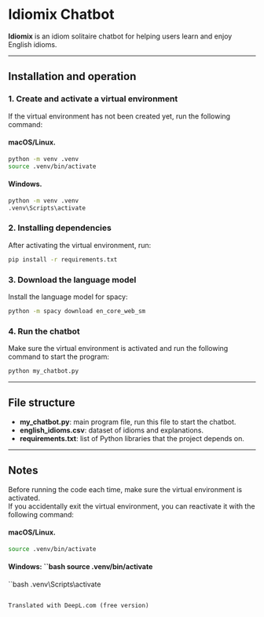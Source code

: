 
# Idiomix Chatbot

**Idiomix** is an idiom solitaire chatbot for helping users learn and enjoy English idioms.

---

## Installation and operation

### 1. Create and activate a virtual environment

If the virtual environment has not been created yet, run the following command:

#### macOS/Linux.
```bash
python -m venv .venv
source .venv/bin/activate
```

#### Windows.
```bash
python -m venv .venv
.venv\Scripts\activate
```

### 2. Installing dependencies

After activating the virtual environment, run:

```bash
pip install -r requirements.txt
```

### 3. Download the language model

Install the language model for spacy:

```bash
python -m spacy download en_core_web_sm
```

### 4. Run the chatbot

Make sure the virtual environment is activated and run the following command to start the program:

```bash
python my_chatbot.py
```

---

## File structure

- **my_chatbot.py**: main program file, run this file to start the chatbot.
- **english_idioms.csv**: dataset of idioms and explanations.
- **requirements.txt**: list of Python libraries that the project depends on.

---

## Notes

Before running the code each time, make sure the virtual environment is activated.  
If you accidentally exit the virtual environment, you can reactivate it with the following command:

#### macOS/Linux.
```bash
source .venv/bin/activate
```

#### Windows: ``bash source .venv/bin/activate
``bash
.venv\Scripts\activate
```

Translated with DeepL.com (free version)